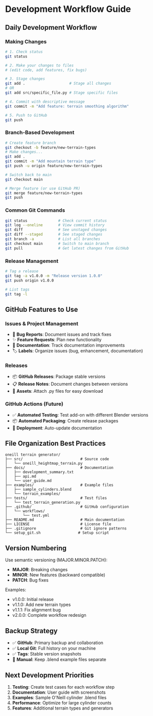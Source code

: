 # Development Workflow Guide

## Daily Development Workflow

### Making Changes
```bash
# 1. Check status
git status

# 2. Make your changes to files
# (edit code, add features, fix bugs)

# 3. Stage changes
git add .                    # Stage all changes
# OR
git add src/specific_file.py # Stage specific files

# 4. Commit with descriptive message
git commit -m "Add feature: terrain smoothing algorithm"

# 5. Push to GitHub
git push
```

### Branch-Based Development
```bash
# Create feature branch
git checkout -b feature/new-terrain-types
# Make changes...
git add .
git commit -m "Add mountain terrain type"
git push -u origin feature/new-terrain-types

# Switch back to main
git checkout main

# Merge feature (or use GitHub PR)
git merge feature/new-terrain-types
git push
```

### Common Git Commands
```bash
git status              # Check current status
git log --oneline       # View commit history
git diff                # See unstaged changes
git diff --staged       # See staged changes
git branch -a           # List all branches
git checkout main       # Switch to main branch
git pull                # Get latest changes from GitHub
```

### Release Management
```bash
# Tag a release
git tag -a v1.0.0 -m "Release version 1.0.0"
git push origin v1.0.0

# List tags
git tag -l
```

## GitHub Features to Use

### Issues & Project Management
- 🐛 **Bug Reports**: Document issues and track fixes
- ✨ **Feature Requests**: Plan new functionality
- 📝 **Documentation**: Track documentation improvements
- 🏷️ **Labels**: Organize issues (bug, enhancement, documentation)

### Releases
- 📦 **GitHub Releases**: Package stable versions
- 📋 **Release Notes**: Document changes between versions
- 📁 **Assets**: Attach .py files for easy download

### GitHub Actions (Future)
- ✅ **Automated Testing**: Test add-on with different Blender versions
- 📦 **Automated Packaging**: Create release packages
- 🚀 **Deployment**: Auto-update documentation

## File Organization Best Practices

```
oneill terrain generator/
├── src/                          # Source code
│   └── oneill_heightmap_terrain.py
├── docs/                         # Documentation
│   ├── development_summary.txt
│   ├── api.md
│   └── user_guide.md
├── examples/                     # Example files
│   ├── sample_cylinders.blend
│   └── terrain_examples/
├── tests/                        # Test files
│   └── test_terrain_generation.py
├── .github/                      # GitHub configuration
│   └── workflows/
│       └── test.yml
├── README.md                     # Main documentation
├── LICENSE                       # License file
├── .gitignore                    # Git ignore patterns
└── setup_git.sh                 # Setup script
```

## Version Numbering
Use semantic versioning (MAJOR.MINOR.PATCH):
- **MAJOR**: Breaking changes
- **MINOR**: New features (backward compatible)
- **PATCH**: Bug fixes

Examples:
- v1.0.0: Initial release
- v1.1.0: Add new terrain types
- v1.1.1: Fix alignment bug
- v2.0.0: Complete workflow redesign

## Backup Strategy
- ✅ **GitHub**: Primary backup and collaboration
- ✅ **Local Git**: Full history on your machine
- ✅ **Tags**: Stable version snapshots
- 📁 **Manual**: Keep .blend example files separate

## Next Development Priorities

1. **Testing**: Create test cases for each workflow step
2. **Documentation**: User guide with screenshots
3. **Examples**: Sample O'Neill cylinder .blend files
4. **Performance**: Optimize for large cylinder counts
5. **Features**: Additional terrain types and generators
